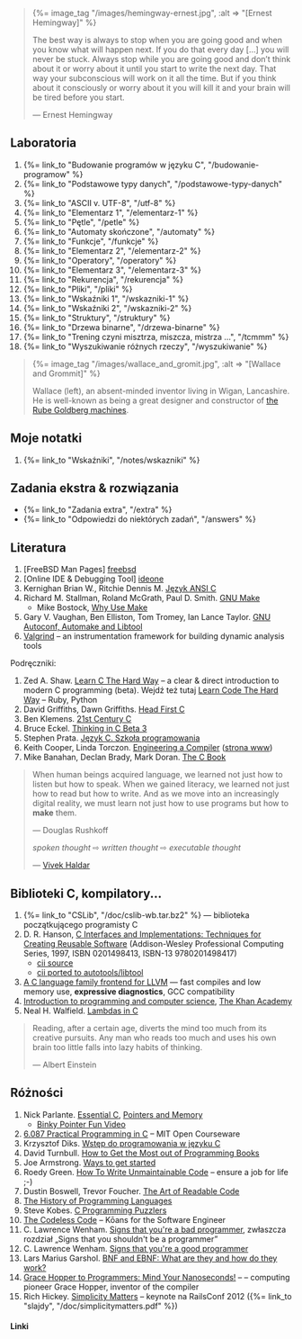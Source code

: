 <blockquote>
  {%= image_tag "/images/hemingway-ernest.jpg", :alt => "[Ernest Hemingway]" %}
  <p>
   The best way is always to stop when you are going good and when you
   know what will happen next. If you do that every day […] you will
   never be stuck. Always stop while you are going good and don’t
   think about it or worry about it until you start to write the next
   day. That way your subconscious will work on it all the time. But
   if you think about it consciously or worry about it you will kill
   it and your brain will be tired before you start.
  </p>
  <p class="author">— Ernest Hemingway</p>
</blockquote>

## Laboratoria

1. {%= link_to "Budowanie programów w języku C", "/budowanie-programow" %}
1. {%= link_to "Podstawowe typy danych", "/podstawowe-typy-danych" %}
1. {%= link_to "ASCII v. UTF-8", "/utf-8" %}
1. {%= link_to "Elementarz 1", "/elementarz-1" %}
1. {%= link_to "Pętle", "/petle" %}
1. {%= link_to "Automaty skończone", "/automaty" %}
1. {%= link_to "Funkcje", "/funkcje" %}
1. {%= link_to "Elementarz 2", "/elementarz-2" %}
1. {%= link_to "Operatory", "/operatory" %}
1. {%= link_to "Elementarz 3", "/elementarz-3" %}
1. {%= link_to "Rekurencja", "/rekurencja" %}
1. {%= link_to "Pliki", "/pliki" %}
1. {%= link_to "Wskaźniki 1", "/wskazniki-1" %}
1. {%= link_to "Wskaźniki 2", "/wskazniki-2" %}
1. {%= link_to "Struktury", "/struktury" %}
1. {%= link_to "Drzewa binarne", "/drzewa-binarne" %}
1. {%= link_to "Trening czyni misztrza, miszcza, mistrza …", "/tcmmm" %}
1. {%= link_to "Wyszukiwanie różnych rzeczy", "/wyszukiwanie" %}


<!-- zob. też http://edu.i-lo.tarnow.pl/inf/alg/001_search/index.php -->

<blockquote>
  {%= image_tag "/images/wallace_and_gromit.jpg", :alt => "[Wallace and Grommit]" %}
  <p>
  Wallace (left), an absent-minded inventor living in Wigan, Lancashire.
  He is well-known as being a great designer and constructor of
  <a href="">the Rube Goldberg machines</a>.
  </p>
</blockquote>

## Moje notatki

1. {%= link_to "Wskaźniki", "/notes/wskazniki" %}


## Zadania ekstra & rozwiązania

* {%= link_to "Zadania extra", "/extra" %}
* {%= link_to "Odpowiedzi do niektórych zadań", "/answers" %}


## Literatura

1. [FreeBSD Man Pages] [freebsd]
1. [Online IDE & Debugging Tool] [ideone]
1. Kernighan Brian W., Ritchie Dennis M.
   [Język ANSI C](http://wnt.pl/product.php?action=0&prod_id=481&hot=1)
1. Richard M. Stallman, Roland McGrath, Paul D. Smith.
   [GNU Make](http://www.gnu.org/software/make/manual/)
   - Mike Bostock, [Why Use Make](http://bost.ocks.org/mike/make/)
1. Gary V. Vaughan, Ben Elliston, Tom Tromey, Ian Lance Taylor.
   [GNU Autoconf, Automake and Libtool](http://sources.redhat.com/autobook/)
1. [Valgrind](http://valgrind.org/) –
   an instrumentation framework for building dynamic analysis tools

Podręczniki:

1. Zed A. Shaw.
   [Learn C The Hard Way](http://c.learncodethehardway.org/book/) –
   a clear & direct introduction to modern C programming (beta).
   Wejdź też tutaj [Learn Code The Hard Way](http://learncodethehardway.org/) –
   Ruby, Python
1. David Griffiths, Dawn Griffiths.
   [Head First C](http://shop.oreilly.com/product/0636920015482.do)
1. Ben Klemens.
   [21st Century C](http://shop.oreilly.com/product/0636920025108.do)
1. Bruce Eckel.
   [Thinking in C Beta 3](http://mindview.net/CDs/ThinkingInC)
1. Stephen Prata. [Język C. Szkoła programowania](http://helion.pl/)
1. Keith Cooper, Linda Torczon.
   [Engineering a Compiler](http://www.elsevier.com/wps/find/bookdescription.cws_home/724559/description)
   ([strona www](http://www.clear.rice.edu/comp412/))
1. Mike Banahan, Declan Brady, Mark Doran.
   [The C Book](http://publications.gbdirect.co.uk/c_book/)


<blockquote>
  <p>When human beings acquired language, we learned not just how to
  listen but how to speak. When we gained literacy, we learned not
  just how to read but how to write. And as we move into an
  increasingly digital reality, we must learn not just how to use
  programs but how to <b>make</b> them.</p>
  <p class="author">— Douglas Rushkoff</p>
  <p><i>spoken thought</i> ⇨ <i>written thought</i> ⇨ <i>executable thought</i>
  <p class="author">— <a href="http://blog.vivekhaldar.com/post/23430363068/executable-thought">Vivek Haldar</a></p>
</blockquote>

## Biblioteki C, kompilatory...

1. {%= link_to "CSLib", "/doc/cslib-wb.tar.bz2" %} — biblioteka
   początkującego programisty C
1. D. R. Hanson, 
   [C Interfaces and Implementations: Techniques for Creating Reusable Software](https://sites.google.com/site/cinterfacesimplementations/)
   (Addison-Wesley Professional Computing Series, 1997, ISBN 0201498413, ISBN-13 9780201498417)
   - [cii source](http://code.google.com/p/cii/)
   - [cii ported to autotools/libtool](https://github.com/kev009/cii)
1. [A C language family frontend for LLVM](http://clang.llvm.org/index.html) —
   fast compiles and low memory use, **expressive diagnostics**,
   GCC compatibility
1. [Introduction to programming and computer science](http://www.youtube.com/view_play_list?p=36E7A2B75028A3D6),
   [The Khan Academy](http://www.youtube.com/user/khanacademy)
1. Neal H. Walfield. [Lambdas in C](http://walfield.org/blog/2010/08/25/lambdas-in-c.html)


<blockquote>
 <p>Reading, after a certain age, diverts the mind too
  much from its creative pursuits. Any man who reads too much and uses
  his own brain too little falls into lazy habits of thinking.</p>
 <p class="author">— Albert Einstein</p>
</blockquote>

## Różności

1. Nick Parlante.
   [Essential C](http://cslibrary.stanford.edu/101/),
   [Pointers and Memory](http://cslibrary.stanford.edu/102/)
   - [Binky Pointer Fun Video](http://www.youtube.com/watch?v=5VnDaHBi8dM)
1. [6.087 Practical Programming in C](http://ocw.mit.edu/courses/electrical-engineering-and-computer-science/6-087-practical-programming-in-c-january-iap-2010/) – MIT Open Courseware
1. Krzysztof Diks.
   [Wstęp do programowania w języku C](http://mediawiki.ilab.pl/index.php/Wst%C4%99p_do_programowania_w_j%C4%99zyku_C)
1. David Turnbull.
   [How to Get the Most out of Programming Books](http://idebuggedababoon.com/how-to-get-the-most-out-of-programming-books/)
1. Joe Armstrong.
   [Ways to get started](http://erlang.org/pipermail/erlang-questions/2011-July/059966.html)
1. Roedy Green.
   [How To Write Unmaintainable Code](http://thc.org/root/phun/unmaintain.html) –
   ensure a job for life ;-)
1. Dustin Boswell, Trevor Foucher.
   [The Art of Readable Code](http://ofps.oreilly.com/titles/9780596802295/)
1. [The History of Programming Languages](http://oreilly.com/news/languageposter_0504.html)
1. Steve Kobes.
   [C Programming Puzzlers](http://stevenkobes.com/ctest.html)
1. [The Codeless Code](http://thecodelesscode.com/contents) – Kōans for the Software Engineer
1. C. Lawrence Wenham.
   [Signs that you're a bad programmer](http://www.yacoset.com/Home/signs-that-you-re-a-bad-programmer),
   zwłaszcza rozdział „Signs that you shouldn't be a programmer”
1. C. Lawrence Wenham.
   [Signs that you're a good programmer](http://www.yacoset.com/Home/signs-that-you-re-a-good-programmer)
1. Lars Marius Garshol.
   [BNF and EBNF: What are they and how do they work?](http://www.garshol.priv.no/download/text/bnf.html)
1. [Grace Hopper to Programmers: Mind Your Nanoseconds!](http://highscalability.com/blog/2012/3/1/grace-hopper-to-programmers-mind-your-nanoseconds.html) –
   – computing pioneer Grace Hopper, inventor of the compiler
1. Rich Hickey.
   [Simplicity Matters](http://www.youtube.com/watch?v=rI8tNMsozo0) – keynote na RailsConf 2012
   ({%= link_to "slajdy", "/doc/simplicitymatters.pdf" %})


#### Linki

[freebsd]: http://www.freebsd.org/cgi/man.cgi "FreeBSD Man Pages: Index Page"
[ideone]: http://ideone.com/ "Online IDE & Debugging Tool"
